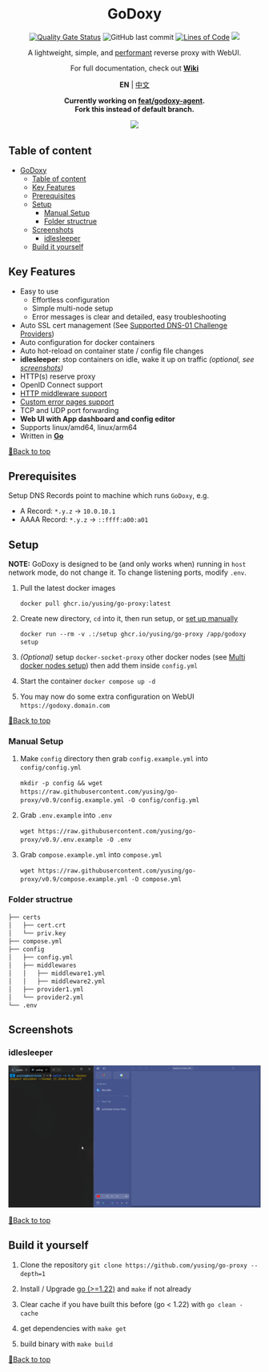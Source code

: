 <div align="center">

# GoDoxy

[![Quality Gate Status](https://sonarcloud.io/api/project_badges/measure?project=yusing_go-proxy&metric=alert_status)](https://sonarcloud.io/summary/new_code?id=yusing_go-proxy)
![GitHub last commit](https://img.shields.io/github/last-commit/yusing/go-proxy)
[![Lines of Code](https://sonarcloud.io/api/project_badges/measure?project=yusing_go-proxy&metric=ncloc)](https://sonarcloud.io/summary/new_code?id=yusing_go-proxy)
[![](https://dcbadge.limes.pink/api/server/umReR62nRd?style=flat)](https://discord.gg/umReR62nRd)

A lightweight, simple, and [performant](https://github.com/yusing/go-proxy/wiki/Benchmarks) reverse proxy with WebUI.

For full documentation, check out **[Wiki](https://github.com/yusing/go-proxy/wiki)**

**EN** | <a href="README_CHT.md">中文</a>

**Currently working on [feat/godoxy-agent](https://github.com/yusing/go-proxy/tree/feat/godoxy-agent).<br/>Fork this instead of default branch.**

<!-- [![Security Rating](https://sonarcloud.io/api/project_badges/measure?project=yusing_go-proxy&metric=security_rating)](https://sonarcloud.io/summary/new_code?id=yusing_go-proxy)
[![Maintainability Rating](https://sonarcloud.io/api/project_badges/measure?project=yusing_go-proxy&metric=sqale_rating)](https://sonarcloud.io/summary/new_code?id=yusing_go-proxy)
[![Vulnerabilities](https://sonarcloud.io/api/project_badges/measure?project=yusing_go-proxy&metric=vulnerabilities)](https://sonarcloud.io/summary/new_code?id=yusing_go-proxy) -->

<img src="https://github.com/user-attachments/assets/4bb371f4-6e4c-425c-89b2-b9e962bdd46f" style="max-width: 650">

</div>

## Table of content

<!-- TOC -->

- [GoDoxy](#godoxy)
  - [Table of content](#table-of-content)
  - [Key Features](#key-features)
  - [Prerequisites](#prerequisites)
  - [Setup](#setup)
    - [Manual Setup](#manual-setup)
    - [Folder structrue](#folder-structrue)
  - [Screenshots](#screenshots)
    - [idlesleeper](#idlesleeper)
  - [Build it yourself](#build-it-yourself)

## Key Features

- Easy to use
  - Effortless configuration
  - Simple multi-node setup
  - Error messages is clear and detailed, easy troubleshooting
- Auto SSL cert management (See [Supported DNS-01 Challenge Providers](https://github.com/yusing/go-proxy/wiki/Supported-DNS%E2%80%9001-Providers))
- Auto configuration for docker containers
- Auto hot-reload on container state / config file changes
- **idlesleeper**: stop containers on idle, wake it up on traffic _(optional, see [screenshots](#idlesleeper))_
- HTTP(s) reserve proxy
- OpenID Connect support
- [HTTP middleware support](https://github.com/yusing/go-proxy/wiki/Middlewares)
- [Custom error pages support](https://github.com/yusing/go-proxy/wiki/Middlewares#custom-error-pages)
- TCP and UDP port forwarding
- **Web UI with App dashboard and config editor**
- Supports linux/amd64, linux/arm64
- Written in **[Go](https://go.dev)**

[🔼Back to top](#table-of-content)

## Prerequisites

Setup DNS Records point to machine which runs `GoDoxy`, e.g.

- A Record: `*.y.z` -> `10.0.10.1`
- AAAA Record: `*.y.z` -> `::ffff:a00:a01`

## Setup

**NOTE:** GoDoxy is designed to be (and only works when) running in `host` network mode, do not change it. To change listening ports, modify `.env`.

1.  Pull the latest docker images

    ```shell
    docker pull ghcr.io/yusing/go-proxy:latest
    ```

2.  Create new directory, `cd` into it, then run setup, or [set up manually](#manual-setup)

    ```shell
    docker run --rm -v .:/setup ghcr.io/yusing/go-proxy /app/godoxy setup
    ```

3.  _(Optional)_ setup `docker-socket-proxy` other docker nodes (see [Multi docker nodes setup](https://github.com/yusing/go-proxy/wiki/Configurations#multi-docker-nodes-setup)) then add them inside `config.yml`

4.  Start the container `docker compose up -d`

5.  You may now do some extra configuration on WebUI `https://godoxy.domain.com`

[🔼Back to top](#table-of-content)

### Manual Setup

1. Make `config` directory then grab `config.example.yml` into `config/config.yml`

   `mkdir -p config && wget https://raw.githubusercontent.com/yusing/go-proxy/v0.9/config.example.yml -O config/config.yml`

2. Grab `.env.example` into `.env`

   `wget https://raw.githubusercontent.com/yusing/go-proxy/v0.9/.env.example -O .env`

3. Grab `compose.example.yml` into `compose.yml`

   `wget https://raw.githubusercontent.com/yusing/go-proxy/v0.9/compose.example.yml -O compose.yml`

### Folder structrue

```shell
├── certs
│   ├── cert.crt
│   └── priv.key
├── compose.yml
├── config
│   ├── config.yml
│   ├── middlewares
│   │   ├── middleware1.yml
│   │   ├── middleware2.yml
│   ├── provider1.yml
│   └── provider2.yml
└── .env
```

## Screenshots

### idlesleeper

![idlesleeper](screenshots/idlesleeper.webp)

[🔼Back to top](#table-of-content)

## Build it yourself

1. Clone the repository `git clone https://github.com/yusing/go-proxy --depth=1`

2. Install / Upgrade [go (>=1.22)](https://go.dev/doc/install) and `make` if not already

3. Clear cache if you have built this before (go < 1.22) with `go clean -cache`

4. get dependencies with `make get`

5. build binary with `make build`

[🔼Back to top](#table-of-content)

